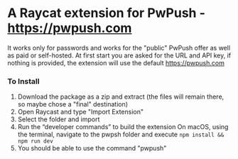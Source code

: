 # A Raycat extension for PwPush - https://pwpush.com

It works only for passwords and works for the "public" PwPush offer as well as paid or self-hosted.
At first start you are asked for the URL and API key, if nothing is provided, the extension will use the default https://pwpush.com

### To Install
1. Download the package as a zip and extract (the files will remain there, so maybe chose a "final" destination)
2. Open Raycast and type "Import Extension"
3. Select the folder and import
4. Run the “developer commands” to build the extension
   On macOS, using the terminal, navigate to the pwpsh folder and execute `npm install && npm run dev`
5. You should be able to use the command "pwpush"

